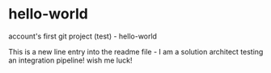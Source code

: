 # hello-world
account's first git project (test) - hello-world

This is a new line entry into the readme file - I am a solution architect testing an integration pipeline!
wish me luck! 

